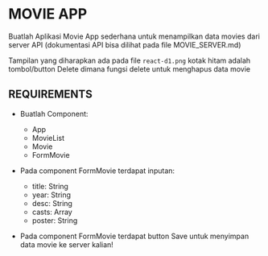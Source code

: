 # MOVIE APP

Buatlah Aplikasi Movie App sederhana untuk menampilkan data movies dari server API (dokumentasi API bisa dilihat pada file MOVIE_SERVER.md)

Tampilan yang diharapkan ada pada file `react-d1.png`
kotak hitam adalah tombol/button Delete dimana fungsi delete untuk menghapus data movie

## REQUIREMENTS
- Buatlah Component:
    - App
    - MovieList
    - Movie
    - FormMovie

- Pada component FormMovie terdapat inputan:
    - title: String
    - year: String
    - desc: String
    - casts: Array
    - poster: String 

- Pada component FormMovie terdapat button Save untuk menyimpan data movie ke server kalian!